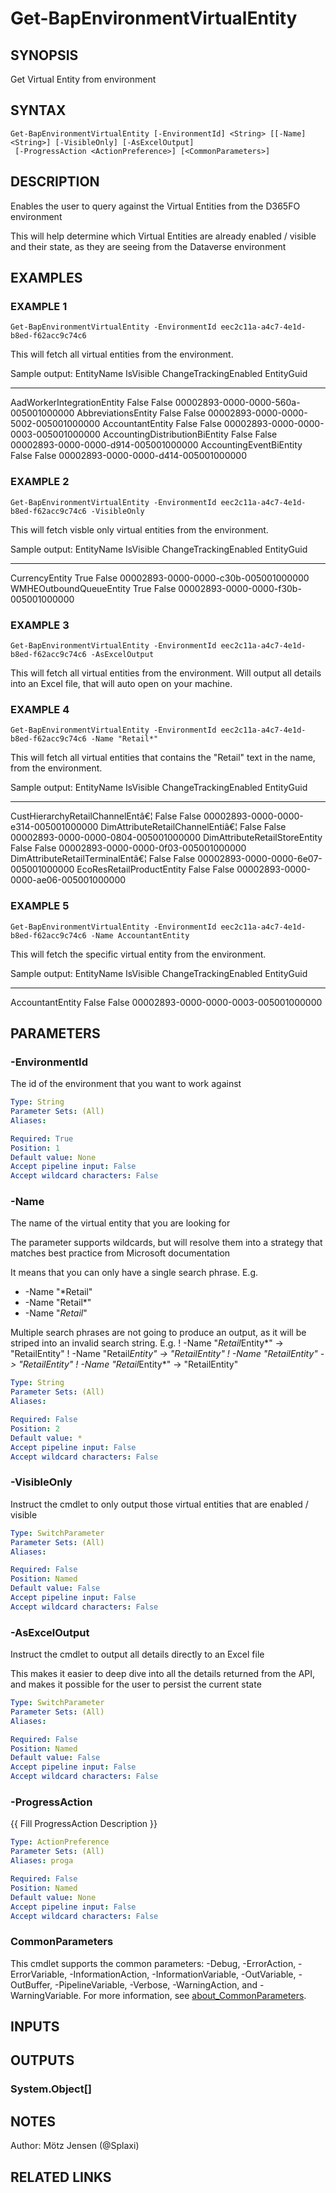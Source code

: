﻿---
external help file: d365bap.tools-help.xml
Module Name: d365bap.tools
online version:
schema: 2.0.0
---

# Get-BapEnvironmentVirtualEntity

## SYNOPSIS
Get Virtual Entity from environment

## SYNTAX

```
Get-BapEnvironmentVirtualEntity [-EnvironmentId] <String> [[-Name] <String>] [-VisibleOnly] [-AsExcelOutput]
 [-ProgressAction <ActionPreference>] [<CommonParameters>]
```

## DESCRIPTION
Enables the user to query against the Virtual Entities from the D365FO environment

This will help determine which Virtual Entities are already enabled / visible and their state, as they are seeing from the Dataverse environment

## EXAMPLES

### EXAMPLE 1
```
Get-BapEnvironmentVirtualEntity -EnvironmentId eec2c11a-a4c7-4e1d-b8ed-f62acc9c74c6
```

This will fetch all virtual entities from the environment.

Sample output:
EntityName                     IsVisible ChangeTrackingEnabled EntityGuid
----------                     --------- --------------------- ----------
AadWorkerIntegrationEntity     False     False                 00002893-0000-0000-560a-005001000000
AbbreviationsEntity            False     False                 00002893-0000-0000-5002-005001000000
AccountantEntity               False     False                 00002893-0000-0000-0003-005001000000
AccountingDistributionBiEntity False     False                 00002893-0000-0000-d914-005001000000
AccountingEventBiEntity        False     False                 00002893-0000-0000-d414-005001000000

### EXAMPLE 2
```
Get-BapEnvironmentVirtualEntity -EnvironmentId eec2c11a-a4c7-4e1d-b8ed-f62acc9c74c6 -VisibleOnly
```

This will fetch visble only virtual entities from the environment.

Sample output:
EntityName                     IsVisible ChangeTrackingEnabled EntityGuid
----------                     --------- --------------------- ----------
CurrencyEntity                 True      False                 00002893-0000-0000-c30b-005001000000
WMHEOutboundQueueEntity        True      False                 00002893-0000-0000-f30b-005001000000

### EXAMPLE 3
```
Get-BapEnvironmentVirtualEntity -EnvironmentId eec2c11a-a4c7-4e1d-b8ed-f62acc9c74c6 -AsExcelOutput
```

This will fetch all virtual entities from the environment.
Will output all details into an Excel file, that will auto open on your machine.

### EXAMPLE 4
```
Get-BapEnvironmentVirtualEntity -EnvironmentId eec2c11a-a4c7-4e1d-b8ed-f62acc9c74c6 -Name "Retail*"
```

This will fetch all virtual entities that contains the "Retail" text in the name, from the environment.

Sample output:
EntityName                     IsVisible ChangeTrackingEnabled EntityGuid
----------                     --------- --------------------- ----------
CustHierarchyRetailChannelEntâ€¦ False     False                 00002893-0000-0000-e314-005001000000
DimAttributeRetailChannelEntiâ€¦ False     False                 00002893-0000-0000-0804-005001000000
DimAttributeRetailStoreEntity  False     False                 00002893-0000-0000-0f03-005001000000
DimAttributeRetailTerminalEntâ€¦ False     False                 00002893-0000-0000-6e07-005001000000
EcoResRetailProductEntity      False     False                 00002893-0000-0000-ae06-005001000000

### EXAMPLE 5
```
Get-BapEnvironmentVirtualEntity -EnvironmentId eec2c11a-a4c7-4e1d-b8ed-f62acc9c74c6 -Name AccountantEntity
```

This will fetch the specific virtual entity from the environment.

Sample output:
EntityName                     IsVisible ChangeTrackingEnabled EntityGuid
----------                     --------- --------------------- ----------
AccountantEntity               False     False                 00002893-0000-0000-0003-005001000000

## PARAMETERS

### -EnvironmentId
The id of the environment that you want to work against

```yaml
Type: String
Parameter Sets: (All)
Aliases:

Required: True
Position: 1
Default value: None
Accept pipeline input: False
Accept wildcard characters: False
```

### -Name
The name of the virtual entity that you are looking for

The parameter supports wildcards, but will resolve them into a strategy that matches best practice from Microsoft documentation

It means that you can only have a single search phrase.
E.g.
* -Name "*Retail"
* -Name "Retail*"
* -Name "*Retail*"

Multiple search phrases are not going to produce an output, as it will be striped into an invalid search string.
E.g.
!
-Name "*Retail*Entity*" -\> "RetailEntity"
!
-Name "Retail*Entity" -\> "RetailEntity"
!
-Name "*Retail*Entity" -\> "RetailEntity"
!
-Name "Retail*Entity*" -\> "RetailEntity"

```yaml
Type: String
Parameter Sets: (All)
Aliases:

Required: False
Position: 2
Default value: *
Accept pipeline input: False
Accept wildcard characters: False
```

### -VisibleOnly
Instruct the cmdlet to only output those virtual entities that are enabled / visible

```yaml
Type: SwitchParameter
Parameter Sets: (All)
Aliases:

Required: False
Position: Named
Default value: False
Accept pipeline input: False
Accept wildcard characters: False
```

### -AsExcelOutput
Instruct the cmdlet to output all details directly to an Excel file

This makes it easier to deep dive into all the details returned from the API, and makes it possible for the user to persist the current state

```yaml
Type: SwitchParameter
Parameter Sets: (All)
Aliases:

Required: False
Position: Named
Default value: False
Accept pipeline input: False
Accept wildcard characters: False
```

### -ProgressAction
{{ Fill ProgressAction Description }}

```yaml
Type: ActionPreference
Parameter Sets: (All)
Aliases: proga

Required: False
Position: Named
Default value: None
Accept pipeline input: False
Accept wildcard characters: False
```

### CommonParameters
This cmdlet supports the common parameters: -Debug, -ErrorAction, -ErrorVariable, -InformationAction, -InformationVariable, -OutVariable, -OutBuffer, -PipelineVariable, -Verbose, -WarningAction, and -WarningVariable. For more information, see [about_CommonParameters](http://go.microsoft.com/fwlink/?LinkID=113216).

## INPUTS

## OUTPUTS

### System.Object[]
## NOTES
Author: Mötz Jensen (@Splaxi)

## RELATED LINKS

